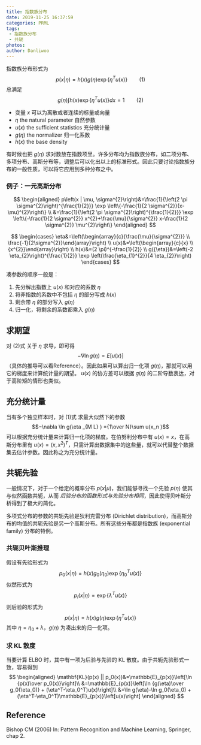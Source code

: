 ```yaml
---
title: 指数族分布
date: 2019-11-25 16:37:59
categories: PRML
tags:
 - 指数族分布
 - 共轭
photos:
author: Danliwoo
---
```

指数族分布形式为
$$p(x | \eta) = h(x)g(\eta) \exp \{\eta^T u(x)\}~~~~~~~~(1)$$
总满足
$$g(\eta) \int h(x) \exp \{\eta^T u(x)\} dx = 1~~~~~~~~(2)$$

- 变量 $x$ 可以为离散或者连续的标量或向量
- $\eta$ the natural parameter 自然参数
- $u(x)$ the sufficient statistics 充分统计量
- $g(\eta)$ the normalizer 归一化系数
- $h(x)$ the base density

有时候也把 $g(\eta)$ 求对数放在指数项里。许多分布均为指数族分布，如二项分布、多项分布、高斯分布等，调整后可以化出以上的标准形式。因此只要讨论指数族分布的一般性质，可以将它应用到多种分布之中。

### 例子：一元高斯分布

$$
\begin{aligned}
p\left(x | \mu, \sigma^{2}\right)&=\frac{1}{\left(2 \pi \sigma^{2}\right)^{\frac{1}{2}}} \exp \left\{-\frac{1}{2 \sigma^{2}}(x-\mu)^{2}\right\} \\ 
&=\frac{1}{\left(2 \pi \sigma^{2}\right)^{\frac{1}{2}}} \exp \left\{-\frac{1}{2 \sigma^{2}} x^{2}+\frac{\mu}{\sigma^{2}} x-\frac{1}{2 \sigma^{2}} \mu^{2}\right\}
\end{aligned}
$$

$$
\begin{cases}
\eta&=\left(\begin{array}{c}{\frac{\mu}{\sigma^{2}}} \\ \frac{-1}{2\sigma^{2}}\end{array}\right) \\
u(x)&=\left(\begin{array}{c}{x} \\ {x^{2}}\end{array}\right) \\
h(x)&=(2 \pi)^{-\frac{1}{2}} \\
g({\eta})&=\left(-2 \eta_{2}\right)^{\frac{1}{2}} \exp \left(\frac{\eta_{1}^{2}}{4 \eta_{2}}\right)
\end{cases}
$$

凑参数的顺序一般是：
1. 先分解出指数上 $u(x)$ 和对应的系数 $\eta$
2. 将非指数的系数中不包括 $\eta$ 的部分写成 $h(x)$
3. 剩余带 $\eta$ 的部分写入 $g(\eta)$
4. 归一化，将剩余的系数都乘入 $g(\eta)$

## 求期望

对 (2)式 关于 $\eta$ 求导，即可得
$$−\nabla \ln g(\eta) = E[u(x)]$$
（具体的推导可以看Reference）。因此如果可以算出归一化项 $g(\eta)$，那就可以用它的梯度来计算统计量的期望。  $u(x)$ 的协方差可以根据 $g(\eta)$ 的二阶导数表达，对于高阶矩的情形也类似。

## 充分统计量

当有多个独立样本时，对 (1)式 求最大似然下的参数
$$−\nabla \ln g(\eta _{M L} ) ={1\over N}\sum u(x_n )$$
可以根据充分统计量来计算归一化项的梯度。在伯努利分布中有 $u(x)=x$，在高斯分布里有 $u(x)=(x,x^2)^T$，只需计算出数据集中的这些量，就可以代替整个数据集去估计参数。因此称之为充分统计量。

## 共轭先验

一般情况下，对于一个给定的概率分布 $p(x|\mu)$，我们能够寻找一个先验 $p(\eta)$ 使其与似然函数共轭，从而 *后验分布的函数形式与先验分布相同*，因此使得贝叶斯分析得到了极大的简化。

多项式分布的参数的共轭先验是狄利克雷分布 (Dirichlet distribution)，而高斯分布的均值的共轭先验是另一个高斯分布。所有这些分布都是指数族 (exponential family) 分布的特例。

### 共轭贝叶斯推理

假设有先验形式为
$$p_0(x | \eta) = h(x)g_0(\eta_0) \exp \{\eta_0^T u(x)\}$$
似然形式为
$$p_l(x | \eta) = \exp \{\lambda^T u(x)\}$$
则后验的形式为
$$p(x | \eta) = h(x)g(\eta) \exp \{\eta^T u(x)\}$$
其中 $\eta=\eta_0+\lambda$，$g(\eta)$ 为凑出来的归一化项。

### 求 KL 散度

当要计算 ELBO 时，其中有一项为后验与先验的 KL 散度。由于共轭先验形式一致，容易得到
$$
\begin{aligned}
    \mathbf{KL}(p(x) || p_0(x))&=\mathbb{E}_{p(x)}\left[\ln {p(x)\over p_0(x)}\right]\\
    &=\mathbb{E}_{p(x)}\left[\ln {g(\eta)\over g_0(\eta_0)} + (\eta^T-\eta_0^T)u(x)\right]\\
    &=\ln g(\eta)-\ln g_0(\eta_0) + (\eta^T-\eta_0^T)\mathbb{E}_{p(x)}\left[u(x)\right]
\end{aligned}
$$


## Reference

Bishop CM (2006) In: Pattern Recognition and Machine Learning, Springer, chap 2.